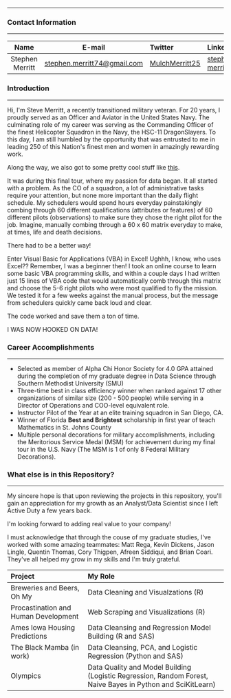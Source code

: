 ***
### Contact Information

---

| Name | E-mail | Twitter | LinkedIn |
| :--------------: | :----------------------: | :------------| :--------------- |
| Stephen Merritt | stephen.merritt74@gmail.com | [MulchMerritt25](https://twitter.com/MulchMerritt25) | [stephen-merritt](https://www.linkedin.com/in/stephen-merritt/)|

### Introduction

---

Hi, I'm Steve Merritt, a recently transitioned military veteran.  For 20 years, I proudly served as an Officer and Aviator in the United States Navy.  The culminating role of my career was serving as the Commanding Officer of the finest Helicopter Squadron in the Navy, the HSC-11 DragonSlayers.  To this day, I am still humbled by the opportunity that was entrusted to me in leading 250 of this Nation's finest men and women in amazingly rewarding work.  

Along the way, we also got to some pretty cool stuff like [this](https://drive.google.com/open?id=11-Dsjz6g5VQzNAheFw__-NFchUt_r1y6).


It was during this final tour, where my passion for data began.  It all started with a problem.  As the CO of a squadron, a lot of administrative tasks require your attention, but none more important than the daily flight schedule.  My schedulers would spend hours everyday painstakingly combing through 60 different qualifications (attributes or features) of 60 different pilots (observations) to make sure they chose the right pilot for the job.  Imagine, manually combing through a 60 x 60 matrix everyday to make, at times, life and death decisions.  

There had to be a better way!  

Enter Visual Basic for Applications (VBA) in Excel!  Ughhh, I know, who uses Excel??  Remember, I was a beginner then!  I took an online course to learn some basic VBA programming skills, and within a couple days I had written just 15 lines of VBA code that would automatically comb through this matrix and choose the 5-6 right pilots who were most qualified to fly the mission.  We tested it for a few weeks against the manual process, but the message from schedulers quickly came back loud and clear.  

The code worked and save them a ton of time.  

I WAS NOW HOOKED ON DATA! 

### Career Accomplishments

---

- Selected as member of Alpha Chi Honor Society for 4.0 GPA attained during the completion of my graduate degree in Data Science through Southern Methodist University (SMU)
- Three-time best in class efficiency winner when ranked against 17 other organizations of similar size (200 - 500 people) while serving in a Director of Operations and COO-level equivalent role.
- Instructor Pilot of the Year at an elite training squadron in San Diego, CA.  
- Winner of Florida **Best and Brightest** scholarship in first year of teach Mathematics in St. Johns County
- Multiple personal decorations for military accomplishments, including the Meritorious Service Medal (MSM) for achievement during my final tour in the U.S. Navy (The MSM is 1 of only 8 Federal Military Decorations).

### What else is in this Repository?

---

My sincere hope is that upon reviewing the projects in this repository, you'll gain an appreciation for my growth as an Analyst/Data Scientist since I left Active Duty a few years back. 

I'm looking forward to adding real value to your company!  

I must acknowledge that through the couse of my graduate studies, I've worked with some amazing teammates: Matt Rega, Kevin Dickens, Jason Lingle, Quentin Thomas, Cory Thigpen, Afreen Siddiqui, and Brian Coari.  They've all helped my grow in my skills and I'm truly grateful.

| Project | My Role |
| :-------------------------- | :-------------------------------- |
| Breweries and Beers, Oh My | Data Cleaning and Visualzations (R)  |
| Procastination and Human Development | Web Scraping and Visualizations (R) |
| Ames Iowa Housing Predictions | Data Cleansing and Regression Model Building (R and SAS) |
| The Black Mamba (in work) | Data Cleansing, PCA, and Logistic Regression (Python and SAS) |
| Olympics | Data Quality and Model Building (Logistic Regression, Random Forest, Naive Bayes in Python and SciKitLearn) |


